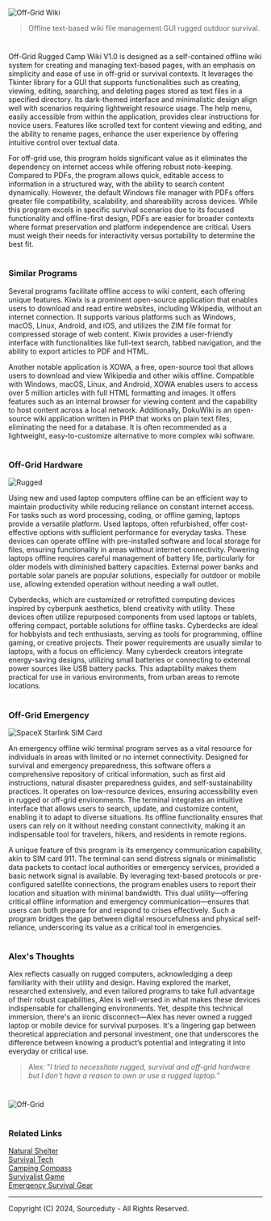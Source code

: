 ![Off-Grid Wiki](https://github.com/user-attachments/assets/741cc0c6-fa6e-4f6b-bf9b-3444e1090c5a)

> Offline text-based wiki file management GUI rugged outdoor survival.
#

Off-Grid Rugged Camp Wiki V1.0 is designed as a self-contained offline wiki system for creating and managing text-based pages, with an emphasis on simplicity and ease of use in off-grid or survival contexts. It leverages the Tkinter library for a GUI that supports functionalities such as creating, viewing, editing, searching, and deleting pages stored as text files in a specified directory. Its dark-themed interface and minimalistic design align well with scenarios requiring lightweight resource usage. The help menu, easily accessible from within the application, provides clear instructions for novice users. Features like scrolled text for content viewing and editing, and the ability to rename pages, enhance the user experience by offering intuitive control over textual data.

For off-grid use, this program holds significant value as it eliminates the dependency on internet access while offering robust note-keeping. Compared to PDFs, the program allows quick, editable access to information in a structured way, with the ability to search content dynamically. However, the default Windows file manager with PDFs offers greater file compatibility, scalability, and shareability across devices. While this program excels in specific survival scenarios due to its focused functionality and offline-first design, PDFs are easier for broader contexts where format preservation and platform independence are critical. Users must weigh their needs for interactivity versus portability to determine the best fit.

#
### Similar Programs

Several programs facilitate offline access to wiki content, each offering unique features. Kiwix is a prominent open-source application that enables users to download and read entire websites, including Wikipedia, without an internet connection. It supports various platforms such as Windows, macOS, Linux, Android, and iOS, and utilizes the ZIM file format for compressed storage of web content. Kiwix provides a user-friendly interface with functionalities like full-text search, tabbed navigation, and the ability to export articles to PDF and HTML.

Another notable application is XOWA, a free, open-source tool that allows users to download and view Wikipedia and other wikis offline. Compatible with Windows, macOS, Linux, and Android, XOWA enables users to access over 5 million articles with full HTML formatting and images. It offers features such as an internal browser for viewing content and the capability to host content across a local network. Additionally, DokuWiki is an open-source wiki application written in PHP that works on plain text files, eliminating the need for a database. It is often recommended as a lightweight, easy-to-customize alternative to more complex wiki software.

#
### Off-Grid Hardware

![Rugged](https://github.com/user-attachments/assets/2a292677-e57f-4e2a-827c-0b7f1d2c6b4f)

Using new and used laptop computers offline can be an efficient way to maintain productivity while reducing reliance on constant internet access. For tasks such as word processing, coding, or offline gaming, laptops provide a versatile platform. Used laptops, often refurbished, offer cost-effective options with sufficient performance for everyday tasks. These devices can operate offline with pre-installed software and local storage for files, ensuring functionality in areas without internet connectivity. Powering laptops offline requires careful management of battery life, particularly for older models with diminished battery capacities. External power banks and portable solar panels are popular solutions, especially for outdoor or mobile use, allowing extended operation without needing a wall outlet.

Cyberdecks, which are customized or retrofitted computing devices inspired by cyberpunk aesthetics, blend creativity with utility. These devices often utilize repurposed components from used laptops or tablets, offering compact, portable solutions for offline tasks. Cyberdecks are ideal for hobbyists and tech enthusiasts, serving as tools for programming, offline gaming, or creative projects. Their power requirements are usually similar to laptops, with a focus on efficiency. Many cyberdeck creators integrate energy-saving designs, utilizing small batteries or connecting to external power sources like USB battery packs. This adaptability makes them practical for use in various environments, from urban areas to remote locations.

#
### Off-Grid Emergency

![SpaceX Starlink SIM Card](https://github.com/user-attachments/assets/15440a6c-d3f2-402c-9c0d-c8e56b8ed61f)

An emergency offline wiki terminal program serves as a vital resource for individuals in areas with limited or no internet connectivity. Designed for survival and emergency preparedness, this software offers a comprehensive repository of critical information, such as first aid instructions, natural disaster preparedness guides, and self-sustainability practices. It operates on low-resource devices, ensuring accessibility even in rugged or off-grid environments. The terminal integrates an intuitive interface that allows users to search, update, and customize content, enabling it to adapt to diverse situations. Its offline functionality ensures that users can rely on it without needing constant connectivity, making it an indispensable tool for travelers, hikers, and residents in remote regions.

A unique feature of this program is its emergency communication capability, akin to SIM card 911. The terminal can send distress signals or minimalistic data packets to contact local authorities or emergency services, provided a basic network signal is available. By leveraging text-based protocols or pre-configured satellite connections, the program enables users to report their location and situation with minimal bandwidth. This dual utility—offering critical offline information and emergency communication—ensures that users can both prepare for and respond to crises effectively. Such a program bridges the gap between digital resourcefulness and physical self-reliance, underscoring its value as a critical tool in emergencies.

#
### Alex's Thoughts

Alex reflects casually on rugged computers, acknowledging a deep familiarity with their utility and design. Having explored the market, researched extensively, and even tailored programs to take full advantage of their robust capabilities, Alex is well-versed in what makes these devices indispensable for challenging environments. Yet, despite this technical immersion, there's an ironic disconnect—Alex has never owned a rugged laptop or mobile device for survival purposes. It's a lingering gap between theoretical appreciation and personal investment, one that underscores the difference between knowing a product’s potential and integrating it into everyday or critical use.

> Alex: "*I tried to necessitate rugged, survival and off-grid hardware but I don't have a reason to own or use a rugged laptop.*"

#
![Off-Grid](https://github.com/user-attachments/assets/e05e5cd8-61f7-4250-92cf-2f1fd44c7502)

#
### Related Links

[Natural Shelter](https://github.com/sourceduty/Natural_Shelter)
<br>
[Survival Tech](https://github.com/sourceduty/Survival_Tech)
<br>
[Camping Compass](https://github.com/sourceduty/Camping_Compass)
<br>
[Survivalist Game](https://github.com/sourceduty/Survivalist_Game)
<br>
[Emergency Survival Gear](https://github.com/sourceduty/Emergency_Survival_Gear)

***
Copyright (C) 2024, Sourceduty - All Rights Reserved.
